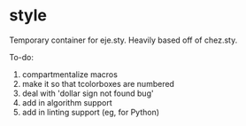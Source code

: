 # style
Temporary container for eje.sty. Heavily based off of chez.sty.

To-do:
1. compartmentalize macros
2. make it so that tcolorboxes are numbered
3. deal with 'dollar sign not found bug'
4. add in algorithm support
5. add in linting support (eg, for Python)